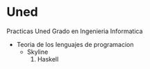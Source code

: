 # Uned
Practicas Uned Grado en Ingenieria Informatica

* Teoria de los lenguajes de programacion
  * Skyline
    1. Haskell
